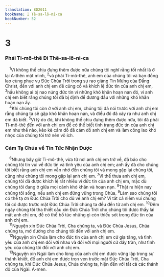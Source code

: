 ```yaml
---
translation: BD2011
bookName: I Tê-sa-lô-ni-ca 
bookNumber: 52
---
```


<div class="title"><h1>3</h1><h3>Phái Ti-mô-thê Ði Thê-sa-lô-ni-ca</h3></div>
<span class="verse 1te_3_1"> <sup>1</sup>Vì không thể chịu đựng thêm được nữa chúng tôi nghĩ rằng tốt nhất là ở lại A-thên một mình, </span>
<span class="verse 1te_3_2"><sup>2</sup>và phái Ti-mô-thê, anh em của chúng tôi và bạn đồng lao cùng phục vụ Ðức Chúa Trời trong sự rao giảng Tin Mừng của Ðấng Christ, đến với anh chị em để củng cố và khích lệ đức tin của anh chị em, </span>
<span class="verse 1te_3_3"><sup>3</sup>hầu không ai bị nao núng đức tin vì những khó khăn hoạn nạn đó, vì anh chị em biết rằng chúng tôi đã bị định để đương đầu với những khó khăn hoạn nạn ấy.<br/></span>
<span class="verse 1te_3_4"> <sup>4</sup>Khi chúng tôi còn ở với anh chị em, chúng tôi đã nói trước với anh chị em rằng chúng ta sẽ gặp khó khăn hoạn nạn, và điều đó đã xảy ra như anh chị em đã biết. </span>
<span class="verse 1te_3_5"><sup>5</sup>Vì lý do đó, khi không thể chịu đựng thêm được nữa, tôi đã phái Ti-mô-thê đến với anh chị em để có thể biết tình trạng đức tin của anh chị em như thế nào, kẻo kẻ cám dỗ đã cám dỗ anh chị em và làm công lao khó nhọc của chúng tôi trở nên vô ích.<br/></span>
<div class="title"><h3>Cảm Tạ Chúa về Tin Tức Nhận Ðược</h3></div>
<span class="verse 1te_3_6"> <sup>6</sup>Nhưng bây giờ Ti-mô-thê, vừa từ nơi anh chị em trở về, đã báo cho chúng tôi tin vui về đức tin và tình yêu của anh chị em; anh ấy đã cho chúng tôi biết rằng anh chị em vẫn nhớ đến chúng tôi và mong gặp lại chúng tôi, cũng như chúng tôi mong gặp lại anh chị em. </span>
<span class="verse 1te_3_7"><sup>7</sup>Vì thế thưa anh chị em, chúng tôi đã được khích lệ rất nhiều vì đức tin của anh chị em, mặc dù chúng tôi đang ở giữa mọi cảnh khó khăn và hoạn nạn. </span>
<span class="verse 1te_3_8"><sup>8</sup>Thật ra hiện nay chúng tôi sống, nếu anh chị em đứng vững trong Chúa. </span>
<span class="verse 1te_3_9"><sup>9</sup>Làm sao chúng tôi có thể tạ ơn Ðức Chúa Trời cho đủ về anh chị em? Vì tất cả niềm vui chúng tôi có được trước mặt Ðức Chúa Trời chúng ta đều đến từ anh chị em. </span>
<span class="verse 1te_3_10"><sup>10</sup>Ðêm ngày chúng tôi tha thiết cầu xin Ðức Chúa Trời cho chúng tôi được thấy lại mặt anh chị em, để có thể bổ túc những gì còn thiếu sót trong đức tin của anh chị em.<br/></span>
<span class="verse 1te_3_11"> <sup>11</sup>Nguyện xin Ðức Chúa Trời, Cha chúng ta, và Ðức Chúa Jesus, Chúa chúng ta, mở đường cho chúng tôi đến với anh chị em.<br/></span>
<span class="verse 1te_3_12"> <sup>12</sup>Nguyện xin Chúa làm cho đức tin của anh chị em cứ gia tăng, và tình yêu của anh chị em đối với nhau và đối với mọi người cứ đầy tràn, như tình yêu của chúng tôi đối với anh chị em.<br/></span>
<span class="verse 1te_3_13"> <sup>13</sup>Nguyện xin Ngài làm cho lòng của anh chị em được vững lập trong sự thánh khiết, để anh chị em được trọn vẹn trước mặt Ðức Chúa Trời, Cha chúng ta, khi Ðức Chúa Jesus, Chúa chúng ta, hiện đến với tất cả các thánh đồ của Ngài. A-men.<br/></span>
